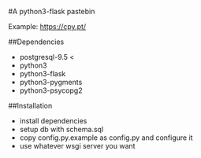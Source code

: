 #A python3-flask pastebin

Example: https://cpy.pt/

##Dependencies

* postgresql-9.5 <
* python3
* python3-flask
* python3-pygments
* python3-psycopg2

##Installation

* install dependencies
* setup db with schema.sql
* copy config.py.example as config.py and configure it
* use whatever wsgi server you want